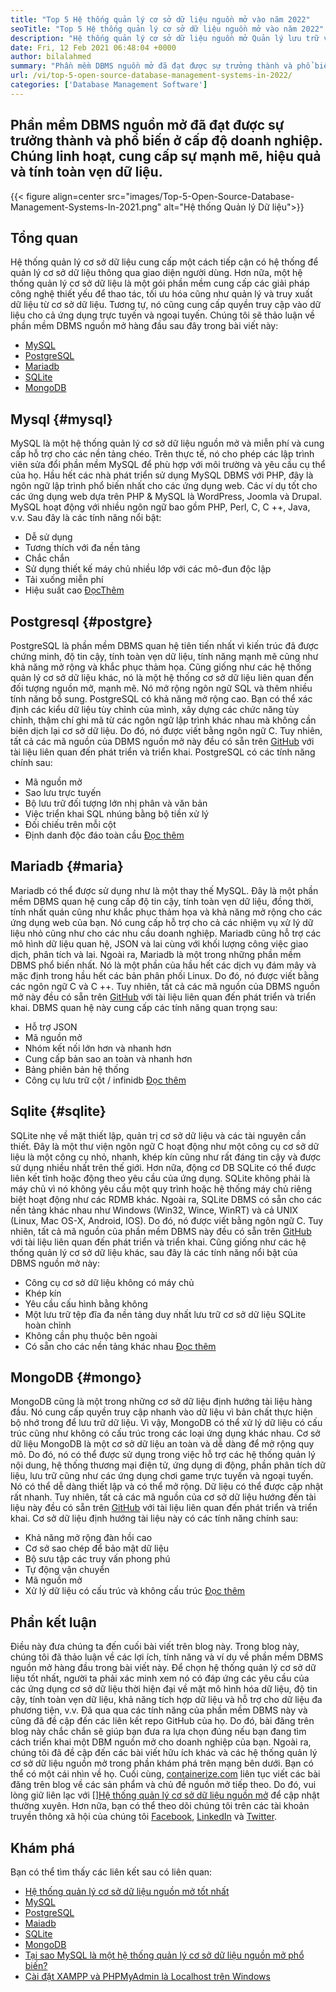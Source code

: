 ```yaml
---
title: "Top 5 Hệ thống quản lý cơ sở dữ liệu nguồn mở vào năm 2022" 
seoTitle: "Top 5 Hệ thống quản lý cơ sở dữ liệu nguồn mở vào năm 2022" 
description: "Hệ thống quản lý cơ sở dữ liệu nguồn mở Quản lý lưu trữ và cung cấp truy cập dữ liệu an toàn và mạnh mẽ, giao diện người dùng hợp lý để các nhà phát triển truy cập và sửa đổi dữ liệu." 
date: Fri, 12 Feb 2021 06:48:04 +0000
author: bilalahmed
summary: "Phần mềm DBMS nguồn mở đã đạt được sự trưởng thành và phổ biến ở cấp độ doanh nghiệp. Chúng linh hoạt, cung cấp sự mạnh mẽ, hiệu quả và tính toàn vẹn dữ liệu." 
url: /vi/top-5-open-source-database-management-systems-in-2022/
categories: ['Database Management Software']
---
```


## Phần mềm DBMS nguồn mở đã đạt được sự trưởng thành và phổ biến ở cấp độ doanh nghiệp. Chúng linh hoạt, cung cấp sự mạnh mẽ, hiệu quả và tính toàn vẹn dữ liệu.

{{< figure align=center src="images/Top-5-Open-Source-Database-Management-Systems-In-2021.png" alt="Hệ thống Quản lý Dữ liệu">}}


## Tổng quan
Hệ thống quản lý cơ sở dữ liệu cung cấp một cách tiếp cận có hệ thống để quản lý cơ sở dữ liệu thông qua giao diện người dùng. Hơn nữa, một hệ thống quản lý cơ sở dữ liệu là một gói phần mềm cung cấp các giải pháp công nghệ thiết yếu để thao tác, tối ưu hóa cũng như quản lý và truy xuất dữ liệu từ cơ sở dữ liệu. Tương tự, nó cũng cung cấp quyền truy cập vào dữ liệu cho cả ứng dụng trực tuyến và ngoại tuyến. Chúng tôi sẽ thảo luận về phần mềm DBMS nguồn mở hàng đầu sau đây trong bài viết này:
  * [MySQL][1]
  * [PostgreSQL][2]
  * [Mariadb][3]
  * [SQLite][4]
  * [MongoDB][5]

## Mysql {#mysql}

MySQL là một hệ thống quản lý cơ sở dữ liệu nguồn mở và miễn phí và cung cấp hỗ trợ cho các nền tảng chéo. Trên thực tế, nó cho phép các lập trình viên sửa đổi phần mềm MySQL để phù hợp với môi trường và yêu cầu cụ thể của họ. Hầu hết các nhà phát triển sử dụng MySQL DBMS với PHP, đây là ngôn ngữ lập trình phổ biến nhất cho các ứng dụng web. Các ví dụ tốt cho các ứng dụng web dựa trên PHP & MySQL là WordPress, Joomla và Drupal. MySQL hoạt động với nhiều ngôn ngữ bao gồm PHP, Perl, C, C ++, Java, v.v.
Sau đây là các tính năng nổi bật:
  * Dễ sử dụng
  * Tương thích với đa nền tảng
  * Chắc chắn
  * Sử dụng thiết kế máy chủ nhiều lớp với các mô-đun độc lập
  * Tải xuống miễn phí
  * Hiệu suất cao
[Đọc][7][Thêm][7]

## Postgresql {#postgre}

PostgreSQL là phần mềm DBMS quan hệ tiên tiến nhất vì kiến ​​trúc đã được chứng minh, độ tin cậy, tính toàn vẹn dữ liệu, tính năng mạnh mẽ cũng như khả năng mở rộng và khắc phục thảm họa. Cũng giống như các hệ thống quản lý cơ sở dữ liệu khác, nó là một hệ thống cơ sở dữ liệu liên quan đến đối tượng nguồn mở, mạnh mẽ. Nó mở rộng ngôn ngữ SQL và thêm nhiều tính năng bổ sung. PostgreSQL có khả năng mở rộng cao. Bạn có thể xác định các kiểu dữ liệu tùy chỉnh của mình, xây dựng các chức năng tùy chỉnh, thậm chí ghi mã từ các ngôn ngữ lập trình khác nhau mà không cần biên dịch lại cơ sở dữ liệu. Do đó, nó được viết bằng ngôn ngữ C. Tuy nhiên, tất cả các mã nguồn của DBMS nguồn mở này đều có sẵn trên [GitHub][8] với tài liệu liên quan đến phát triển và triển khai.
PostgreSQL có các tính năng chính sau:
  * Mã nguồn mở
  * Sao lưu trực tuyến
  * Bộ lưu trữ đối tượng lớn nhị phân và văn bản
  * Việc triển khai SQL nhúng bằng bộ tiền xử lý
  * Đối chiếu trên mỗi cột
  * Định danh độc đáo toàn cầu
[Đọc thêm][9]

## Mariadb {#maria}

Mariadb có thể được sử dụng như là một thay thế MySQL. Đây là một phần mềm DBMS quan hệ cung cấp độ tin cậy, tính toàn vẹn dữ liệu, đồng thời, tính nhất quán cũng như khắc phục thảm họa và khả năng mở rộng cho các ứng dụng web của bạn. Nó cung cấp hỗ trợ cho cả các nhiệm vụ xử lý dữ liệu nhỏ cũng như cho các nhu cầu doanh nghiệp. Mariadb cũng hỗ trợ các mô hình dữ liệu quan hệ, JSON và lai cùng với khối lượng công việc giao dịch, phân tích và lai. Ngoài ra, Mariadb là một trong những phần mềm DBMS phổ biến nhất. Nó là một phần của hầu hết các dịch vụ đám mây và mặc định trong hầu hết các bản phân phối Linux. Do đó, nó được viết bằng các ngôn ngữ C và C ++. Tuy nhiên, tất cả các mã nguồn của DBMS nguồn mở này đều có sẵn trên [GitHub][10] với tài liệu liên quan đến phát triển và triển khai.
DBMS quan hệ này cung cấp các tính năng quan trọng sau:
  * Hỗ trợ JSON
  * Mã nguồn mở
  * Nhóm kết nối lớn hơn và nhanh hơn
  * Cung cấp bản sao an toàn và nhanh hơn
  * Bảng phiên bản hệ thống
  * Công cụ lưu trữ cột / infinidb
[Đọc thêm][11]

## Sqlite {#sqlite}

SQLite nhẹ về mặt thiết lập, quản trị cơ sở dữ liệu và các tài nguyên cần thiết. Đây là một thư viện ngôn ngữ C hoạt động như một công cụ cơ sở dữ liệu là một công cụ nhỏ, nhanh, khép kín cũng như rất đáng tin cậy và được sử dụng nhiều nhất trên thế giới. Hơn nữa, động cơ DB SQLite có thể được liên kết tĩnh hoặc động theo yêu cầu của ứng dụng. SQLite không phải là máy chủ vì nó không yêu cầu một quy trình hoặc hệ thống máy chủ riêng biệt hoạt động như các RDMB khác. Ngoài ra, SQLite DBMS có sẵn cho các nền tảng khác nhau như Windows (Win32, Wince, WinRT) và cả UNIX (Linux, Mac OS-X, Android, IOS). Do đó, nó được viết bằng ngôn ngữ C. Tuy nhiên, tất cả mã nguồn của phần mềm DBMS này đều có sẵn trên [GitHub][12] với tài liệu liên quan đến phát triển và triển khai.
Cũng giống như các hệ thống quản lý cơ sở dữ liệu khác, sau đây là các tính năng nổi bật của DBMS nguồn mở này:
  * Công cụ cơ sở dữ liệu không có máy chủ
  * Khép kín
  * Yêu cầu cấu hình bằng không
  * Một lưu trữ tệp đĩa đa nền tảng duy nhất lưu trữ cơ sở dữ liệu SQLite hoàn chỉnh
  * Không cần phụ thuộc bên ngoài
  * Có sẵn cho các nền tảng khác nhau
[Đọc thêm][13]

## MongoDB {#mongo}

MongoDB cũng là một trong những cơ sở dữ liệu định hướng tài liệu hàng đầu. Nó cung cấp quyền truy cập nhanh vào dữ liệu vì bản chất thực hiện bộ nhớ trong để lưu trữ dữ liệu. Vì vậy, MongoDB có thể xử lý dữ liệu có cấu trúc cũng như không có cấu trúc trong các loại ứng dụng khác nhau. Cơ sở dữ liệu MongoDB là một cơ sở dữ liệu an toàn và dễ dàng để mở rộng quy mô. Do đó, nó có thể được sử dụng trong việc hỗ trợ các hệ thống quản lý nội dung, hệ thống thương mại điện tử, ứng dụng di động, phần phân tích dữ liệu, lưu trữ cũng như các ứng dụng chơi game trực tuyến và ngoại tuyến. Nó có thể dễ dàng thiết lập và có thể mở rộng. Dữ liệu có thể được cập nhật rất nhanh. Tuy nhiên, tất cả các mã nguồn của cơ sở dữ liệu hướng đến tài liệu này đều có sẵn trên [GitHub][14] với tài liệu liên quan đến phát triển và triển khai.
Cơ sở dữ liệu định hướng tài liệu này có các tính năng chính sau:
  * Khả năng mở rộng đàn hồi cao
  * Cơ sở sao chép để bảo mật dữ liệu
  * Bộ sưu tập các truy vấn phong phú
  * Tự động vận chuyển
  * Mã nguồn mở
  * Xử lý dữ liệu có cấu trúc và không cấu trúc
[Đọc thêm][15]

## Phần kết luận
Điều này đưa chúng ta đến cuối bài viết trên blog này. Trong blog này, chúng tôi đã thảo luận về các lợi ích, tính năng và ví dụ về phần mềm DBMS nguồn mở hàng đầu trong bài viết này. Để chọn hệ thống quản lý cơ sở dữ liệu tốt nhất, người ta phải xác minh xem nó có đáp ứng các yêu cầu của các ứng dụng cơ sở dữ liệu thời hiện đại về mặt mô hình hóa dữ liệu, độ tin cậy, tính toàn vẹn dữ liệu, khả năng tích hợp dữ liệu và hỗ trợ cho dữ liệu đa phương tiện, v.v. Đã qua qua các tính năng của phần mềm DBMS này và cũng đã đề cập đến các liên kết repo GitHub của họ. Do đó, bài đăng trên blog này chắc chắn sẽ giúp bạn đưa ra lựa chọn đúng nếu bạn đang tìm cách triển khai một DBM nguồn mở cho doanh nghiệp của bạn. Ngoài ra, chúng tôi đã đề cập đến các bài viết hữu ích khác và các hệ thống quản lý cơ sở dữ liệu nguồn mở trong phần khám phá trên mạng bên dưới. Bạn có thể có một cái nhìn về họ.
Cuối cùng, [containerize.com][16] liên tục viết các bài đăng trên blog về các sản phẩm và chủ đề nguồn mở tiếp theo. Do đó, vui lòng giữ liên lạc với [][][17][Hệ thống quản lý cơ sở dữ liệu nguồn mở][18] để cập nhật thường xuyên. Hơn nữa, bạn có thể theo dõi chúng tôi trên các tài khoản truyền thông xã hội của chúng tôi [Facebook][19], [LinkedIn][20] và [Twitter][21].

## Khám phá
Bạn có thể tìm thấy các liên kết sau có liên quan:
  * [Hệ thống quản lý cơ sở dữ liệu nguồn mở tốt nhất][18]
  * [MySQL][7]
  * [PostgreSQL][9]
  * [Maiadb][11]
  * [SQLite][13]
  * [MongoDB][15]
  * [Tại sao MySQL là một hệ thống quản lý cơ sở dữ liệu nguồn mở phổ biến?][22]
  * [Cài đặt XAMPP và PHPMyAdmin là Localhost trên Windows][23]



 [1]: #mysql
 [2]: #postgre
 [3]: #maria
 [4]: #sqlite
 [5]: #mongo
 [6]: https://github.com/mysql/mysql-server
 [7]: https://products.containerize.com/database-management-system/mysql
 [8]: https://github.com/postgres/postgres
 [9]: https://products.containerize.com/database-management-system/postgresql
 [10]: https://github.com/MariaDB/server
 [11]: https://products.containerize.com/database-management-system/mariadb
 [12]: https://github.com/sqlite/sqlite
 [13]: https://products.containerize.com/database-management-system/sqlite
 [14]: https://github.com/mongodb/mongo
 [15]: https://products.containerize.com/database-management-system/mongodb
 [16]: https://www.containerize.com/
 [17]: https://products.containerize.com/discussion-forum/
 [18]: https://products.containerize.com/database-management-system
 [19]: https://web.facebook.com/containerize
 [20]: https://www.linkedin.com/company/containerize/
 [21]: https://twitter.com/containerize_co
 [22]: https://blog.containerize.com/2021/02/18/why-mysql-is-a-popular-open-source-database-management-system/
 [23]: https://blog.containerize.com/database-management-software/how-to-setup-xampp-and-phpmyadmin-as-localhost-on-windows/
